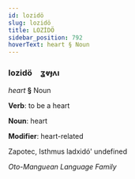 ```yaml
---
id: lozidö
slug: lozidö
title: LOZİDÖ
sidebar_position: 792
hoverText: heart § Noun
---
```


### lozidö&emsp;<span kind="abugida">ʓⱴɟʌı</span>

*heart* **§** Noun

**Verb**: to be a heart

**Noun**: heart

**Modifier**: heart-related

Zapotec, Isthmus ladxidó' undefined

*Oto-Manguean Language Family*